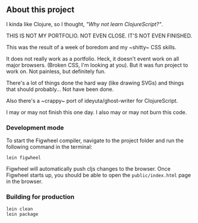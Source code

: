 ## About this project

I kinda like Clojure, so I thought, _"Why not learn ClojureScript?"_.

THIS IS NOT MY PORTFOLIO. NOT EVEN CLOSE. IT'S NOT EVEN FINISHED.

This was the result of a week of boredom and my ~shitty~ CSS skills.

It does not really work as a portfolio. Heck, it doesn't event work on all major browsers. (Broken CSS, I'm looking at you). But it was fun project to work on. Not painless, but definitely fun.

There's a lot of things done the hard way (like drawing SVGs) and things that should probably... Not have been done.

Also there's a ~crappy~ port of ideyuta/ghost-writer for ClojureScript.

I may or may not finish this one day. I also may or may not burn this code.

### Development mode

To start the Figwheel compiler, navigate to the project folder and run the following command in the terminal:

```
lein figwheel
```

Figwheel will automatically push cljs changes to the browser.
Once Figwheel starts up, you should be able to open the `public/index.html` page in the browser.


### Building for production

```
lein clean
lein package
```
